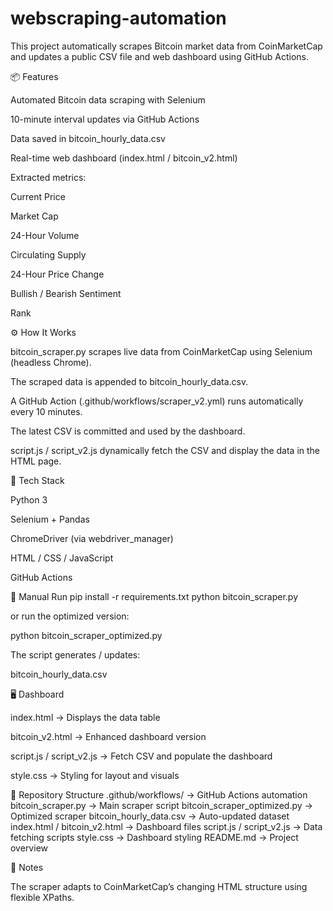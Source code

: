 # webscraping-automation
This project automatically scrapes Bitcoin market data from CoinMarketCap
 and updates a public CSV file and web dashboard using GitHub Actions.

📦 Features

Automated Bitcoin data scraping with Selenium

10-minute interval updates via GitHub Actions

Data saved in bitcoin_hourly_data.csv

Real-time web dashboard (index.html / bitcoin_v2.html)

Extracted metrics:

Current Price

Market Cap

24-Hour Volume

Circulating Supply

24-Hour Price Change

Bullish / Bearish Sentiment

Rank

⚙️ How It Works

bitcoin_scraper.py scrapes live data from CoinMarketCap using Selenium (headless Chrome).

The scraped data is appended to bitcoin_hourly_data.csv.

A GitHub Action (.github/workflows/scraper_v2.yml) runs automatically every 10 minutes.

The latest CSV is committed and used by the dashboard.

script.js / script_v2.js dynamically fetch the CSV and display the data in the HTML page.

🧰 Tech Stack

Python 3

Selenium + Pandas

ChromeDriver (via webdriver_manager)

HTML / CSS / JavaScript

GitHub Actions

🚀 Manual Run
pip install -r requirements.txt
python bitcoin_scraper.py


or run the optimized version:

python bitcoin_scraper_optimized.py


The script generates / updates:

bitcoin_hourly_data.csv

🖥️ Dashboard

index.html → Displays the data table

bitcoin_v2.html → Enhanced dashboard version

script.js / script_v2.js → Fetch CSV and populate the dashboard

style.css → Styling for layout and visuals

📂 Repository Structure
.github/workflows/      → GitHub Actions automation
bitcoin_scraper.py      → Main scraper script
bitcoin_scraper_optimized.py → Optimized scraper
bitcoin_hourly_data.csv → Auto-updated dataset
index.html / bitcoin_v2.html → Dashboard files
script.js / script_v2.js → Data fetching scripts
style.css               → Dashboard styling
README.md               → Project overview

🧠 Notes

The scraper adapts to CoinMarketCap’s changing HTML structure using flexible XPaths.
